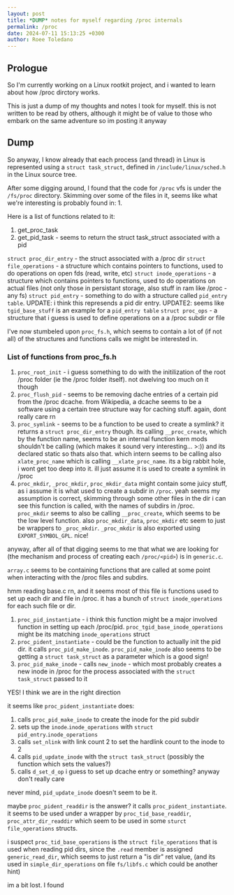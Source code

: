 ```yaml
---
layout: post
title: *DUMP* notes for myself regarding /proc internals
permalink: /proc
date: 2024-07-11 15:13:25 +0300
author: Roee Toledano
---
```


## Prologue

So I'm currently working on a Linux rootkit project, and i wanted to learn about how /proc dirctory works.

This is just a dump of my thoughts and notes I took for myself. this is not written to be read by others, although it might be of value to those who embark on the same adventure so im posting it anyway


## Dump
So anyway, I know already that each process (and thread) in Linux is represented using a `struct task_struct`, defined in `/include/linux/sched.h` in the Linux source tree.

After some digging around, I found that the code for `/proc` vfs is under the `/fs/proc` directory.
Skimming over some of the files in it, seems like what we're interesting is probably found in:
1. 


Here is a list of functions related to it:

1. get_proc_task
2. get_pid_task - seems to return the struct task_struct associated with a pid

`struct proc_dir_entry` - the struct associated with a /proc dir
`struct file_operations` - a structure which contains pointers to functions, used to do operations on open fds (read, write, etc)
`struct inode_operations` - a structure which contains pointers to functions, used to do operations on actual files (not only those in persistant storage, also stuff in ram like /proc - any fs)
`struct pid_entry` - something to do with a structure called `pid_entry table`. UPDATE: i think this represends a pid dir entry. UPDATE2: seems like `tgid_base_stuff` is an example for a `pid_entry table`
`struct proc_ops` - a structure that i guess is used to define operations on a a /proc subdir or file

I've now stumbeled upon `proc_fs.h`, which seems to contain a lot of (if not all) of the structures and functions calls we might be interested in.

### List of functions from proc_fs.h

1. `proc_root_init` - i guess something to do with the initilization of the root /proc folder (ie the /proc folder itself). not dwelving too much on it though
2. `proc_flush_pid` - seems to be removing dache entries of a certain pid from the /proc dcache. from Wikipedia, a dcache seems to be a software using a certain tree structure way for caching stuff. again, dont really care rn
3. `proc_symlink` - seems to be a function to be used to create a symlink? it returns a `struct proc_dir_entry` though. its calling `__proc_create`, which by the function name, seems to be an internal function kern mods shouldn't be calling (which makes it sound very interesting... >:)) and its declared static so thats also that. which intern seems to be calling also `xlate_proc_name` which is calling `__xlate_proc_name`. its a big rabbit hole, i wont get too deep into it. ill just assume it is used to create a symlink in /proc
4. `proc_mkdir`, `_proc_mkdir`, `proc_mkdir_data` might contain some juicy stuff, as i assume it is what used to create a subdir in `/proc`. yeah seems my assumption is correct, skimming through some other files in the dir i can see this function is called, with the names of subdirs in /proc. `proc_mkdir` seems to also be calling `__proc_create`, which seems to be the low level function. also `proc_mkdir_data`, `proc_mkdir` etc seem to just be wrappers to `_proc_mkdir`. `_proc_mkdir` is also exported using `EXPORT_SYMBOL_GPL`. nice!


anyway, after all of that digging seems to me that what we are looking for (the mechanism and process of creating each `/proc/<pid>`) is in `generic.c`.

`array.c` seems to be containing functions that are called at some point when interacting with the /proc files and subdirs.

hmm reading base.c rn, and it seems most of this file is functions used to set up each dir and file in /proc. it has a bunch of `struct inode_operations` for each such file or dir. 

1. `proc_pid_instantiate` - i think this function might be a major involved function in setting up each /proc/pid. `proc_tgid_base_inode_operations` might be its matching `inode_operations` struct
2. `proc_pident_instantiate` - could be the function to actually init the pid dir. it calls `proc_pid_make_inode`. `proc_pid_make_inode` also seems to be getting a `struct task_struct` as a parameter which is a good sign!
3. `proc_pid_make_inode` - calls `new_inode` - which most probably creates a new inode in /proc for the process associated with the `struct task_struct` passed to it

YES! I think we are in the right direction

it seems like `proc_pident_instantiate` does:
1. calls `proc_pid_make_inode` to create the inode for the pid subdir
2. sets up the `inode`.`inode_operations` with `struct pid_entry`.`inode_operations`
3. calls `set_nlink` with link count 2 to set the hardlink count to the inode to 2 
4. calls `pid_update_inode` with the `struct task_struct` (possibly the function which sets the values?)
5. calls `d_set_d_op` i guess to set up dcache entry or something? anyway don't really care

never mind, `pid_update_inode` doesn't seem to be it.

maybe `proc_pident_readdir` is the answer? it calls `proc_pident_instantiate`. it seems to be used under a wrapper by `proc_tid_base_readdir`, `proc_attr_dir_readdir` which seem to be used in some `sturct file_operations` structs.

i suspect `proc_tid_base_operations` is the `struct file_operations` that is used when reading pid dirs, since the `.read` member is assigned `generic_read_dir`, which seems to just return a "is dir" ret value, (and its used in `simple_dir_operations` on file `fs/libfs.c` which could be another hint)

im a bit lost. I found 
<!---
NOTE: 
check what is enum proc_hidepid
learn about EXPORT_SYMBOL_GPL
you need to learn more about ext4
quickly read about ptrace
--->

